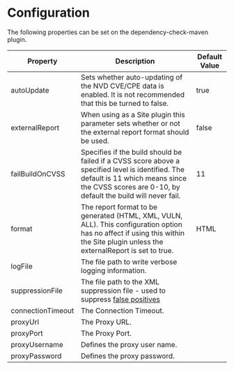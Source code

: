 Configuration
====================
The following properties can be set on the dependency-check-maven plugin.

Property            | Description                        | Default Value
--------------------|------------------------------------|------------------
autoUpdate          | Sets whether auto-updating of the NVD CVE/CPE data is enabled. It is not recommended that this be turned to false. | true
externalReport      | When using as a Site plugin this parameter sets whether or not the external report format should be used. | false
failBuildOnCVSS     | Specifies if the build should be failed if a CVSS score above a specified level is identified. The default is 11 which means since the CVSS scores are 0-10, by default the build will never fail.         | 11
format              | The report format to be generated (HTML, XML, VULN, ALL). This configuration option has no affect if using this within the Site plugin unless the externalReport is set to true. | HTML
logFile             | The file path to write verbose logging information. | 
suppressionFile     | The file path to the XML suppression file \- used to suppress [false positives](../suppression.html) | 
connectionTimeout   | The Connection Timeout.            | 
proxyUrl            | The Proxy URL.                     | 
proxyPort           | The Proxy Port.                    | 
proxyUsername       | Defines the proxy user name.       | 
proxyPassword       | Defines the proxy password.        | 
